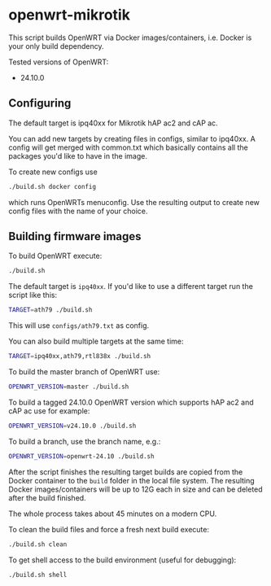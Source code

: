 # openwrt-mikrotik

This script builds OpenWRT via Docker images/containers, i.e. Docker is your only build dependency.

Tested versions of OpenWRT:

* 24.10.0

## Configuring

The default target is ipq40xx for Mikrotik hAP ac2 and cAP ac.

You can add new targets by creating files in configs, similar to ipq40xx. A config will get merged
with common.txt which basically contains all the packages you'd like to have in the image.

To create new configs use

```bash
./build.sh docker config
```

which runs OpenWRTs menuconfig. Use the resulting
output to create new config files with the name of your choice.

## Building firmware images

To build OpenWRT execute:

```bash
./build.sh
```

The default target is `ipq40xx`. If you'd like to use a different target run the script like this:

```bash
TARGET=ath79 ./build.sh
```

This will use `configs/ath79.txt` as config.

You can also build multiple targets at the same time:

```bash
TARGET=ipq40xx,ath79,rtl838x ./build.sh
```


To build the master branch of OpenWRT use:

```bash
OPENWRT_VERSION=master ./build.sh
```

To build a tagged 24.10.0 OpenWRT version which supports hAP ac2 and cAP ac use for example:

```bash
OPENWRT_VERSION=v24.10.0 ./build.sh
```

To build a branch, use the branch name, e.g.:

```bash
OPENWRT_VERSION=openwrt-24.10 ./build.sh
```

After the script finishes the resulting target builds are
copied from the Docker container to the `build` folder in the local
file system. The resulting Docker images/containers will be up to
12G each in size and can be deleted after the build finished.

The whole process takes about 45 minutes on a modern CPU.

To clean the build files and force a fresh next build execute:

```bash
./build.sh clean
```

To get shell access to the build environment (useful for debugging):

```bash
./build.sh shell
```
